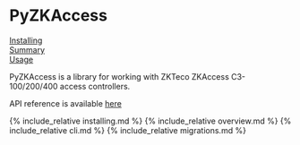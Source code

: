 # PyZKAccess

[Installing](#installing)  
[Summary](#summary)  
[Usage](#usage)

PyZKAccess is a library for working with ZKTeco ZKAccess C3-100/200/400 access controllers.

API reference is available [here](api)

{% include_relative installing.md %}
{% include_relative overview.md %}
{% include_relative cli.md %}
{% include_relative migrations.md %}
